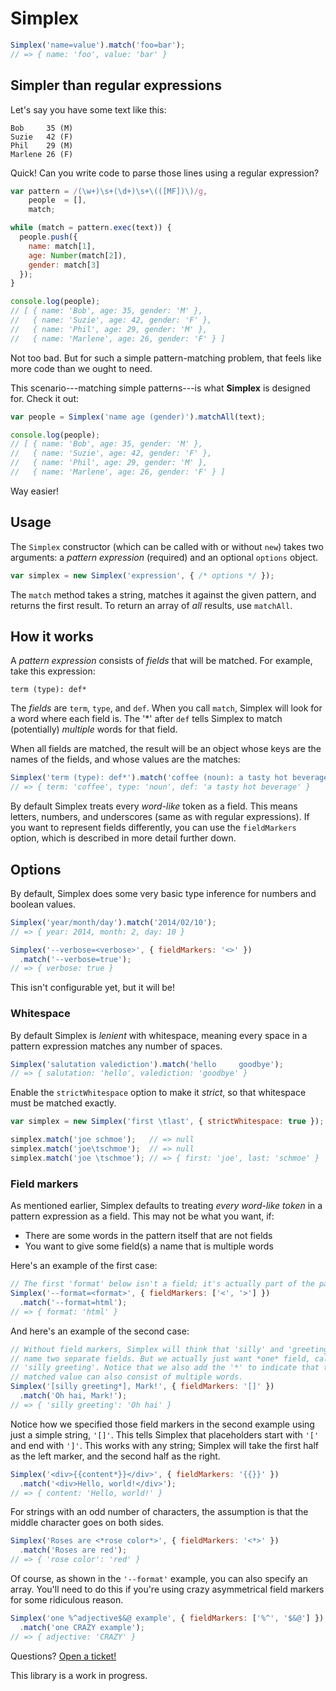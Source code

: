 # Simplex

```javascript
Simplex('name=value').match('foo=bar');
// => { name: 'foo', value: 'bar' }
```

## Simpler than regular expressions

Let's say you have some text like this:

    Bob     35 (M)
    Suzie   42 (F)
    Phil    29 (M)
    Marlene 26 (F)

Quick! Can you write code to parse those lines using a regular expression?

```javascript
var pattern = /(\w+)\s+(\d+)\s+\(([MF])\)/g,
    people  = [],
    match;

while (match = pattern.exec(text)) {
  people.push({
    name: match[1],
    age: Number(match[2]),
    gender: match[3]
  });
}

console.log(people);
// [ { name: 'Bob', age: 35, gender: 'M' },
//   { name: 'Suzie', age: 42, gender: 'F' },
//   { name: 'Phil', age: 29, gender: 'M' },
//   { name: 'Marlene', age: 26, gender: 'F' } ]
```

Not too bad. But for such a simple pattern-matching problem, that feels like
more code than we ought to need.

This scenario---matching simple patterns---is what **Simplex** is designed for.
Check it out:

```javascript
var people = Simplex('name age (gender)').matchAll(text);

console.log(people);
// [ { name: 'Bob', age: 35, gender: 'M' },
//   { name: 'Suzie', age: 42, gender: 'F' },
//   { name: 'Phil', age: 29, gender: 'M' },
//   { name: 'Marlene', age: 26, gender: 'F' } ]
```

Way easier!

## Usage

The `Simplex` constructor (which can be called with or without `new`) takes two
arguments: a *pattern expression* (required) and an optional `options` object.

```javascript
var simplex = new Simplex('expression', { /* options */ });
```

The `match` method takes a string, matches it against the given pattern, and
returns the first result. To return an array of *all* results, use `matchAll`.

## How it works

A *pattern expression* consists of *fields* that will be matched. For example,
take this expression:

    term (type): def*

The *fields* are `term`, `type`, and `def`. When you call `match`, Simplex will
look for a word where each field is. The '\*' after `def` tells Simplex to match
(potentially) *multiple* words for that field.

When all fields are matched, the result will be an object whose keys are the
names of the fields, and whose values are the matches:

```javascript
Simplex('term (type): def*').match('coffee (noun): a tasty hot beverage');
// => { term: 'coffee', type: 'noun', def: 'a tasty hot beverage' }
```

By default Simplex treats every *word-like* token as a field. This means
letters, numbers, and underscores (same as with regular expressions). If you
want to represent fields differently, you can use the `fieldMarkers` option,
which is described in more detail further down.

## Options

By default, Simplex does some very basic type inference for numbers and boolean
values.

```javascript
Simplex('year/month/day').match('2014/02/10');
// => { year: 2014, month: 2, day: 10 }

Simplex('--verbose=<verbose>', { fieldMarkers: '<>' })
  .match('--verbose=true');
// => { verbose: true }
```

This isn't configurable yet, but it will be!

### Whitespace

By default Simplex is *lenient* with whitespace, meaning every space in a
pattern expression matches any number of spaces.

```javascript
Simplex('salutation valediction').match('hello     goodbye');
// => { salutation: 'hello', valediction: 'goodbye' }
```

Enable the `strictWhitespace` option to make it *strict*, so that whitespace
must be matched exactly.

```javascript
var simplex = new Simplex('first \tlast', { strictWhitespace: true });

simplex.match('joe schmoe');   // => null
simplex.match('joe\tschmoe');  // => null
simplex.match('joe \tschmoe'); // => { first: 'joe', last: 'schmoe' }
```

### Field markers

As mentioned earlier, Simplex defaults to treating *every word-like token* in a
pattern expression as a field. This may not be what you want, if:

- There are some words in the pattern itself that are not fields
- You want to give some field(s) a name that is multiple words

Here's an example of the first case:

```javascript
// The first 'format' below isn't a field; it's actually part of the pattern.
Simplex('--format=<format>', { fieldMarkers: ['<', '>'] })
  .match('--format=html');
// => { format: 'html' }
```

And here's an example of the second case:

```javascript
// Without field markers, Simplex will think that 'silly' and 'greeting' below
// name two separate fields. But we actually just want *one* field, called
// 'silly greeting'. Notice that we also add the '*' to indicate that the
// matched value can also consist of multiple words.
Simplex('[silly greeting*], Mark!', { fieldMarkers: '[]' })
  .match('Oh hai, Mark!');
// => { 'silly greeting': 'Oh hai' }
```

Notice how we specified those field markers in the second example using just a
simple string, `'[]'`. This tells Simplex that placeholders start with `'['` and
end with `']'`. This works with any string; Simplex will take the first half as
the left marker, and the second half as the right.

```javascript
Simplex('<div>{{content*}}</div>', { fieldMarkers: '{{}}' })
  .match('<div>Hello, world!</div>');
// => { content: 'Hello, world!' }
```

For strings with an odd number of characters, the assumption is that the middle
character goes on both sides.

```javascript
Simplex('Roses are <*rose color*>', { fieldMarkers: '<*>' })
  .match('Roses are red');
// => { 'rose color': 'red' }
```

Of course, as shown in the `'--format'` example, you can also specify an array.
You'll need to do this if you're using crazy asymmetrical field markers for some
ridiculous reason.

```javascript
Simplex('one %^adjective$&@ example', { fieldMarkers: ['%^', '$&@'] })
  .match('one CRAZY example');
// => { adjective: 'CRAZY' }
```

Questions? [Open a ticket!](https://github.com/dtao/simplex/issues)

This library is a work in progress.
